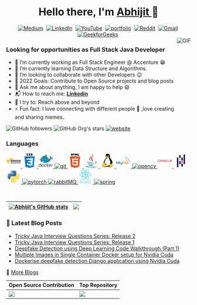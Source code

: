 
<p>
  <h1 align="center"><b>Hello there, I'm <a href="https://abhijitjadhav1998.github.io/" target="_blank">Abhijit </a>👋</b></h1>
</p>

<p align="center">  </p1>  
<a href="https://medium.com/@abhijithjadhav" target="_blank"><img src="https://img.shields.io/badge/Medium-12100E?style=for-the-badge&logo=medium&logoColor=white" alt="Medium" /></a>&nbsp;
<a href="https://www.linkedin.com/in/abhijitjadhav1998/" target="_blank"><img src="https://img.shields.io/badge/linkedin-%230077B5.svg?&style=for-the-badge&logo=linkedin&logoColor=white" alt="LinkedIn" /></a>&nbsp;
<a href="https://www.youtube.com/channel/UCUOtPYV4Qgte60iTOthh3Mg" target="_blank"><img src="https://img.shields.io/badge/YouTube-FF0000?style=for-the-badge&logo=youtube&logoColor=white" alt="YouTube" /></a>&nbsp;
<a href="https://abhijitjadhav1998.github.io/" target="_blank"><img src="https://img.shields.io/badge/Portfolio-Abhijit-brightgreen?style=for-the-badge&logo=appveyor" alt="portfolio" /></a>&nbsp;
<a href="https://www.reddit.com/user/abhijitjadhavaj" target="_blank"><img src="https://img.shields.io/badge/Reddit-FF4500?style=for-the-badge&logo=reddit&logoColor=white" alt="Reddit" /></a>&nbsp;
<a href="mailto:abhijit.jadhav1998@gmail.com?subject=Hello%20Abhijit"><img src="https://img.shields.io/badge/gmail-%23D14836.svg?&style=for-the-badge&logo=gmail&logoColor=white" alt="Gmail"/></a>&nbsp;
<a href="https://auth.geeksforgeeks.org/user/abhijitjadhav1998/articles" target="_blank"><img src="https://img.shields.io/badge/GeeksforGeeks-298D46?style=for-the-badge&logo=geeksforgeeks&logoColor=white" alt="GeekforGeeks" /></a>&nbsp;




<br>

<img align="right" height="270px" alt="GIF" src="https://i.pinimg.com/originals/e4/26/70/e426702edf874b181aced1e2fa5c6cde.gif" />

### Looking for opportunities as Full Stack Java Developer
- 🔭 I’m currently working as Full Stack Engineer @ Accenture :grin:
- 🌱 I’m currently learning Data Structure and Algorithms.
- 👯 I’m looking to collaborate with other Developers :wink:
- 🥅 2022 Goals: Contribute to Open Source projects and blog posts
- 💬 Ask me about anything, I am happy to help :smile:
- 📬 How to reach me: **[Linkedin](https://www.linkedin.com/in/abhijitjadhav1998/)**
- 🧗 I try to: Reach above and beyond 
- ⚡ Fun fact: I love connecting with different people :raised_hands: ,love creating and sharing memes.

![GitHub followers](https://img.shields.io/github/followers/abhijitjadhav1998?style=social)
![GitHub Org's stars](https://img.shields.io/github/stars/abhijitjadhav1998?style=social)
[![website](https://img.shields.io/badge/Portfolio-Abhijit-brightgreen)](https://abhijitjadhav1998.github.io/)

### Languages 
<p align="left"> <a href="https://aws.amazon.com" target="_blank" rel="noreferrer"> <img src="https://raw.githubusercontent.com/devicons/devicon/master/icons/amazonwebservices/amazonwebservices-original-wordmark.svg" alt="aws" width="40" height="40"/> </a> <a href="https://www.w3schools.com/css/" target="_blank" rel="noreferrer"> <img src="https://raw.githubusercontent.com/devicons/devicon/master/icons/css3/css3-original-wordmark.svg" alt="css3" width="40" height="40"/> </a> <a href="https://www.docker.com/" target="_blank" rel="noreferrer"> <img src="https://raw.githubusercontent.com/devicons/devicon/master/icons/docker/docker-original-wordmark.svg" alt="docker" width="40" height="40"/> </a> <a href="https://git-scm.com/" target="_blank" rel="noreferrer"> <img src="https://www.vectorlogo.zone/logos/git-scm/git-scm-icon.svg" alt="git" width="40" height="40"/> </a> <a href="https://www.w3.org/html/" target="_blank" rel="noreferrer"> <img src="https://raw.githubusercontent.com/devicons/devicon/master/icons/html5/html5-original-wordmark.svg" alt="html5" width="40" height="40"/> </a> <a href="https://www.java.com" target="_blank" rel="noreferrer"> <img src="https://raw.githubusercontent.com/devicons/devicon/master/icons/java/java-original.svg" alt="java" width="40" height="40"/> </a> <a href="https://www.linux.org/" target="_blank" rel="noreferrer"> <img src="https://raw.githubusercontent.com/devicons/devicon/master/icons/linux/linux-original.svg" alt="linux" width="40" height="40"/> </a> <a href="https://www.mysql.com/" target="_blank" rel="noreferrer"> <img src="https://raw.githubusercontent.com/devicons/devicon/master/icons/mysql/mysql-original-wordmark.svg" alt="mysql" width="40" height="40"/> </a> <a href="https://opencv.org/" target="_blank" rel="noreferrer"> <img src="https://www.vectorlogo.zone/logos/opencv/opencv-icon.svg" alt="opencv" width="40" height="40"/> </a> <a href="https://www.oracle.com/" target="_blank" rel="noreferrer"> <img src="https://raw.githubusercontent.com/devicons/devicon/master/icons/oracle/oracle-original.svg" alt="oracle" width="40" height="40"/> </a> <a href="https://pandas.pydata.org/" target="_blank" rel="noreferrer"> <img src="https://raw.githubusercontent.com/devicons/devicon/2ae2a900d2f041da66e950e4d48052658d850630/icons/pandas/pandas-original.svg" alt="pandas" width="40" height="40"/> </a> <a href="https://www.python.org" target="_blank" rel="noreferrer"> <img src="https://raw.githubusercontent.com/devicons/devicon/master/icons/python/python-original.svg" alt="python" width="40" height="40"/> </a> <a href="https://pytorch.org/" target="_blank" rel="noreferrer"> <img src="https://www.vectorlogo.zone/logos/pytorch/pytorch-icon.svg" alt="pytorch" width="40" height="40"/> </a> <a href="https://www.rabbitmq.com" target="_blank" rel="noreferrer"> <img src="https://www.vectorlogo.zone/logos/rabbitmq/rabbitmq-icon.svg" alt="rabbitMQ" width="40" height="40"/> </a> <a href="https://reactjs.org/" target="_blank" rel="noreferrer"> <img src="https://raw.githubusercontent.com/devicons/devicon/master/icons/react/react-original-wordmark.svg" alt="react" width="40" height="40"/> </a> <a href="https://spring.io/" target="_blank" rel="noreferrer"> <img src="https://www.vectorlogo.zone/logos/springio/springio-icon.svg" alt="spring" width="40" height="40"/> </a> </p>
<br>

<!-- <p><img align="left" src="https://github-readme-stats.vercel.app/api/top-langs?username=abhijitjadhav1998&show_icons=true&locale=en&layout=compact" alt="abhijitjadhav1998" /></p>
 -->
<!-- <p><img align="center" src="https://github-readme-streak-stats.herokuapp.com/?user=abhijitjadhav1998&" alt="abhijitjadhav1998" /></p>

[![Abhijit's GitHub stats](https://github-readme-stats.vercel.app/api?username=abhijitjadhav1998&hide=contribs,issues&show_icons=true)](https://github.com/anuraghazra/github-readme-stats) -->


| <a href="https://github.com/abhijitjadhav1998"><img align="center" src="https://github-readme-stats.vercel.app/api?username=abhijitjadhav1998&show_icons=true&include_all_commits=true&theme=buefy&hide_border=true&hide=issues,contribs" alt="Abhijit's GitHub stats" /></a> | <a href="https://github.com/abhijitjadhav1998"><img align="center" src="https://github-readme-streak-stats.herokuapp.com/?user=abhijitjadhav1998&layout=compact&theme=buefy&hide_border=true" /></a> |
| ------------- | ------------- |

<!-- | <a href="https://github.com/anuraghazra/github-readme-stats"><img align="center" src="https://github-readme-stats.vercel.app/api?username=anuraghazra&show_icons=true&include_all_commits=true&theme=buefy&hide_border=true" alt="Anurag's github stats" /></a> | <a href="https://github.com/anuraghazra/github-readme-stats"><img align="center" src="https://github-readme-stats.vercel.app/api/top-langs/?username=anuraghazra&layout=compact&theme=buefy&hide_border=true" /></a> |
| ------------- | ------------- | -->




###  📕  Latest Blog Posts
<!-- BLOG-POST-LIST:START -->
- [Tricky Java Interview Questions Series: Release 2](https://abhijithjadhav.medium.com/tricky-java-interview-questions-series-release-2-88b05a665536?source=rss-d84b6adcd7dc------2)
- [Tricky Java Interview Questions Series: Release 1](https://abhijithjadhav.medium.com/tricky-java-interview-questions-series-release-1-edad8c84ca30?source=rss-d84b6adcd7dc------2)
- [Deepfake Detection using Deep Learning Code Walkthrough &lpar;Part 1&rpar;](https://abhijithjadhav.medium.com/deepfake-detection-using-deep-learning-code-walkthrough-part-1-b5e43d45e59c?source=rss-d84b6adcd7dc------2)
- [Multiple Images in Single Container Docker setup for Nvidia Cuda](https://abhijithjadhav.medium.com/multiple-images-in-single-container-docker-setup-for-nvidia-cuda-2f7d5548c2b0?source=rss-d84b6adcd7dc------2)
- [Dockerise deepfake detection Django application using Nvidia Cuda](https://abhijithjadhav.medium.com/dockerise-deepfake-detection-django-application-using-nvidia-cuda-40cdda3b6d38?source=rss-d84b6adcd7dc------2)
<!-- BLOG-POST-LIST:END -->
🔖 [More Blogs](https://medium.com/@abhijithjadhav) 

| Open Source Contribution |Top Repository|
| ------------- | ------------- |
|<a href="https://github.com/experience-ml/cartoonize"><img align="center" src="https://github-readme-stats.vercel.app/api/pin/?username=experience-ml&repo=cartoonize&theme=buefy" /></a>|<a href="https://github.com/abhijitjadhav1998/Deepfake_detection_using_deep_learning"><img align="center" src="https://github-readme-stats.vercel.app/api/pin/?username=abhijitjadhav1998&repo=Deepfake_detection_using_deep_learning&theme=buefy" /></a>|

